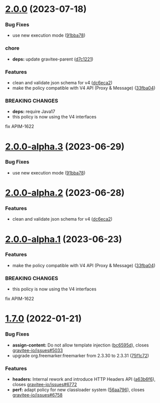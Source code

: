 # [2.0.0](https://github.com/gravitee-io/gravitee-policy-assign-content/compare/1.7.0...2.0.0) (2023-07-18)


### Bug Fixes

* use new execution mode ([91bba78](https://github.com/gravitee-io/gravitee-policy-assign-content/commit/91bba785f4a53acea75c26a730291012eb56a8fc))


### chore

* **deps:** update gravitee-parent ([d7c1221](https://github.com/gravitee-io/gravitee-policy-assign-content/commit/d7c122120b4c9010a10c5e932bb776f4c8004604))


### Features

* clean and validate json schema for v4 ([dc6eca2](https://github.com/gravitee-io/gravitee-policy-assign-content/commit/dc6eca2fd86be00e9dc64bc1c4240a107006bfc5))
* make the policy compatible with V4 API (Proxy & Message) ([33fba04](https://github.com/gravitee-io/gravitee-policy-assign-content/commit/33fba042326d280a1e90865b0c2f46aa8353b0a1))


### BREAKING CHANGES

* **deps:** require Java17
* this policy is now using the V4 interfaces

fix APIM-1622

# [2.0.0-alpha.3](https://github.com/gravitee-io/gravitee-policy-assign-content/compare/2.0.0-alpha.2...2.0.0-alpha.3) (2023-06-29)


### Bug Fixes

* use new execution mode ([91bba78](https://github.com/gravitee-io/gravitee-policy-assign-content/commit/91bba785f4a53acea75c26a730291012eb56a8fc))

# [2.0.0-alpha.2](https://github.com/gravitee-io/gravitee-policy-assign-content/compare/2.0.0-alpha.1...2.0.0-alpha.2) (2023-06-28)


### Features

* clean and validate json schema for v4 ([dc6eca2](https://github.com/gravitee-io/gravitee-policy-assign-content/commit/dc6eca2fd86be00e9dc64bc1c4240a107006bfc5))

# [2.0.0-alpha.1](https://github.com/gravitee-io/gravitee-policy-assign-content/compare/1.7.0...2.0.0-alpha.1) (2023-06-23)


### Features

* make the policy compatible with V4 API (Proxy & Message) ([33fba04](https://github.com/gravitee-io/gravitee-policy-assign-content/commit/33fba042326d280a1e90865b0c2f46aa8353b0a1))


### BREAKING CHANGES

* this policy is now using the V4 interfaces

fix APIM-1622

# [1.7.0](https://github.com/gravitee-io/gravitee-policy-assign-content/compare/1.6.0...1.7.0) (2022-01-21)


### Bug Fixes

* **assign-content:** Do not allow template injection ([bc6595d](https://github.com/gravitee-io/gravitee-policy-assign-content/commit/bc6595d8d1249b1e68d26052167ed5adeaace309)), closes [gravitee-io/issues#5033](https://github.com/gravitee-io/issues/issues/5033)
* upgrade org.freemarker:freemarker from 2.3.30 to 2.3.31 ([75f1c72](https://github.com/gravitee-io/gravitee-policy-assign-content/commit/75f1c72a2c62848898d2938fe37d3efbca6e660d))


### Features

* **headers:** Internal rework and introduce HTTP Headers API ([a63b6f6](https://github.com/gravitee-io/gravitee-policy-assign-content/commit/a63b6f6e2d5466467c16389d9b190365fb5f7df0)), closes [gravitee-io/issues#6772](https://github.com/gravitee-io/issues/issues/6772)
* **perf:** adapt policy for new classloader system ([56aa796](https://github.com/gravitee-io/gravitee-policy-assign-content/commit/56aa796d1a47cf2601db5ecf4b709576a9ca5bab)), closes [gravitee-io/issues#6758](https://github.com/gravitee-io/issues/issues/6758)
